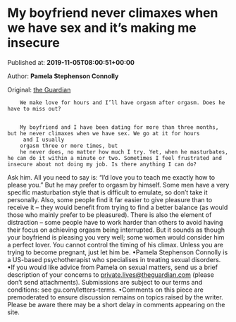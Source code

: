 
# My boyfriend never climaxes when we have sex and it’s making me insecure

Published at: **2019-11-05T08:00:51+00:00**

Author: **Pamela Stephenson Connolly**

Original: [the Guardian](https://www.theguardian.com/lifeandstyle/2019/nov/05/my-boyfriend-never-climaxes-when-we-have-sex-and-its-making-me-insecure)


        We make love for hours and I’ll have orgasm after orgasm. Does he have to miss out?
      

        My boyfriend and I have been dating for more than three months, but he never climaxes when we have sex. We go at it for hours
         and I usually 
        orgasm three or more times, but 
        he never does, no matter how much I try. Yet, when he masturbates, he can do it within a minute or two. Sometimes I feel frustrated and insecure about not doing my job. Is there anything I can do?
      
Ask him. All you need to say is: “I’d love you to teach me exactly how to please you.” But he may prefer to orgasm by himself. Some men have a very specific masturbation style that is difficult to emulate, so don’t take it personally. Also, some people find it far easier to give pleasure than to receive it – they would benefit from trying to find a better balance (as would those who mainly prefer to be pleasured). There is also the element of distraction – some people have to work harder than others to avoid having their focus on achieving orgasm being interrupted. But it sounds as though your boyfriend is pleasing you very well; some women would consider him a perfect lover. You cannot control the timing of his climax. Unless you are trying to become pregnant, just let him be.
•Pamela Stephenson Connolly is a US-based psychotherapist who specialises in treating sexual disorders.
•If you would like advice from Pamela on sexual matters, send us a brief description of your concerns to private.lives@theguardian.com (please don’t send attachments). Submissions are subject to our terms and conditions: see gu.com/letters-terms.
•Comments on this piece are premoderated to ensure discussion remains on topics raised by the writer. Please be aware there may be a short delay in comments appearing on the site.
